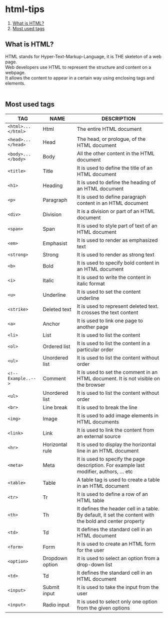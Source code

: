 # html-tips

1. [What is HTML?](#what-is-html)
2. [Most used tags](#most-used-tags)

## What is HTML?
HTML stands for Hyper-Text-Markup-Language, it is THE skeleton of a web page.<br>
Web developers use HTML to represent the structure and content on a webpage.<br>
It allows the content to appear in a certain way using enclosing tags and elements.
<br><br>


## Most used tags
|TAG|NAME|DESCRIPTION|
|---|---|---|
|```<html>...</html>```|Html|The entire HTML document|
|```<head>...</head>```|Head|The head, or prologue, of the HTML document|
|```<body>...</body>```|Body|All the other content in the HTML document|
|```<title>```|Title|It is used to define the title of an HTML document|
|```<h1>```|Heading|It is used to define the heading of an HTML document|
|```<p>```|Paragraph|It is used to define paragraph content in an HTML document|
|```<div>```|Division|It is a division or part of an HTML document|
|```<span>```|Span|It is used to style part of text of an HTML document|
|```<em>```|Emphasist|It is used to render as emphasized text|
|```<strong>```|Strong|It is used to render as strong text|
|```<b>```|Bold|It is used to specify bold content in an HTML document|
|```<i>```|Italic|It is used to write the content in italic format|
|```<u>```|Underline|It is used to set the content underline|
|```<strike>```|Deleted text|It is used to represent deleted text. It crosses the text content|
|```<a>```|Anchor|It is used to link one page to another page|
|```<li>```|List|It is used to list the content|
|```<ol>```|Ordered list|It is used to list the content in a particular order|
|```<ul>```|Unordered list|It is used to list the content without order|
|```<!-- Example..-->```|Comment|It is used to set the comment in an HTML document. It is not visible on the browser|
|```<ul>```|Unordered list|It is used to list the content without order|
|```<br>```|Line break|It is used to break the line|
|```<img>```|Image|It is used to add image elements in HTML documents|
|```<link>```|Link|It is used to link the content from an external source|
|```<hr>```|Horizontal rule|It is used to display the horizontal line in an HTML document|
|```<meta>```|Meta|It is used to specify the page description. For example last modifier, authors, … etc|
|```<table>```|Table|A table tag is used to create a table in an HTML document|
|```<tr>```|Tr|It is used to define a row of an HTML table|
|```<th>```|Th|It defines the header cell in a table. By default, it set the content with the bold and center property|
|```<td>```|Td|It defines the standard cell in an HTML document|
|```<form>```|Form|It is used to create an HTML form for the user|
|```<option>```|Dropdown option|It is used to select an option from a drop-down list|
|```<td>```|Td|It defines the standard cell in an HTML document|
|```<input>```|Submit input|It is used to take the input from the user|
|```<input>```|Radio input|It is used to select only one option from the given options|
